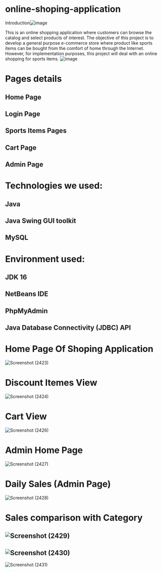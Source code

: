 # online-shoping-application

Introduction![image](https://user-images.githubusercontent.com/73273550/155847528-1a7ee5c6-c716-4f16-a19c-e1940f4e1e12.png)

This is an online shopping application where customers can browse the catalog and select products of interest. 
The objective of this project is to develop a general purpose e-commerce store where product like sports items can be bought from the comfort of home through the Internet. However, for implementation purposes, this project will deal with an online shopping for sports items. 
![image](https://user-images.githubusercontent.com/73273550/155847563-95121392-86b1-4680-8ee8-aa6144910f10.png)

# Pages details
## Home Page
## Login Page
## Sports Items Pages
## Cart Page
## Admin Page


# Technologies we used:

## Java
## Java Swing GUI  toolkit
## MySQL


# Environment used:

## JDK 16
## NetBeans IDE
## PhpMyAdmin
## Java Database Connectivity (JDBC) API




# Home Page Of Shoping Application

![Screenshot (2423)](https://user-images.githubusercontent.com/73273550/155847842-2e8203a5-3b99-4f7d-aa99-b96289356d54.png)

# Discount Itemes View

![Screenshot (2424)](https://user-images.githubusercontent.com/73273550/155847893-70e83d6b-926a-4b22-86af-0664443df7d4.png)

# Cart View

![Screenshot (2426)](https://user-images.githubusercontent.com/73273550/155847958-7e5af1a4-198a-4787-b017-0c5bc3c7641b.png)

# Admin Home Page

![Screenshot (2427)](https://user-images.githubusercontent.com/73273550/155854576-f2e58064-10e9-497a-8eef-7f48c22ea322.png)

# Daily Sales (Admin Page)

![Screenshot (2428)](https://user-images.githubusercontent.com/73273550/155854599-508abdcb-aaab-4968-809e-f5ed37d9b9db.png)

# Sales comparison with Category

![Screenshot (2429)](https://user-images.githubusercontent.com/73273550/155854618-01c25ee6-8307-43ef-9752-f07f5a71338e.png)
------------------------------------------------------
![Screenshot (2430)](https://user-images.githubusercontent.com/73273550/155854643-3301455c-74d5-4d60-afaa-7707a6f577a2.png)
-----------------------------------------------------
![Screenshot (2431)](https://user-images.githubusercontent.com/73273550/155854656-06dfa07c-30bc-4bc0-86d6-4860cd850851.png)










